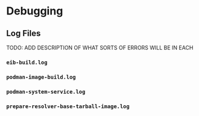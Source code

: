 # Debugging

## Log Files

TODO: ADD DESCRIPTION OF WHAT SORTS OF ERRORS WILL BE IN EACH

### `eib-build.log`

### `podman-image-build.log`

### `podman-system-service.log`

### `prepare-resolver-base-tarball-image.log`